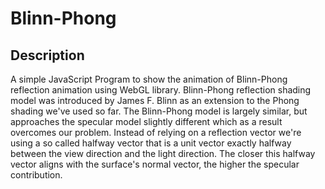 # Blinn-Phong

## Description
<p> A simple JavaScript Program to show the animation of Blinn-Phong reflection animation using WebGL library.
Blinn-Phong reflection shading model was introduced by James F. Blinn as an extension to the Phong shading we've used so far. 
The Blinn-Phong model is largely similar, but approaches the specular model slightly different which as a result overcomes our problem. 
Instead of relying on a reflection vector we're using a so called halfway vector that is a unit vector exactly halfway between the view direction and the light direction. 
The closer this halfway vector aligns with the surface's normal vector, the higher the specular contribution.
</p>
